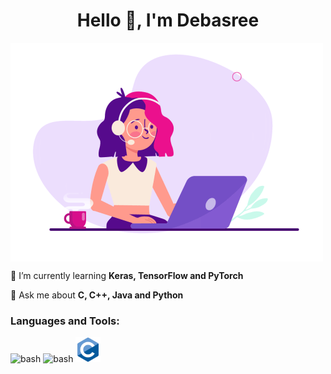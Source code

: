 <h1 align="center">Hello 👋, I'm Debasree</h1>

<img align="center" alt="coding" src="https://github.com/DebasreeNath48/DebasreeNath48/blob/main/girl_coding.gif"/>

🌱 I’m currently learning **Keras, TensorFlow and PyTorch**

💬 Ask me about **C, C++, Java and Python**

<h3 align="left">Languages and Tools:</h3>

<img src="https://www.vectorlogo.zone/logos/java/java-horizontal.svg" alt="bash" width="60" height="40"/> <img src="https://www.vectorlogo.zone/logos/python/python-icon.svg" alt="bash" width="40" height="40"/> <img src="https://raw.githubusercontent.com/devicons/devicon/master/icons/c/c-original.svg" alt="c" width="40" height="40"/> 
